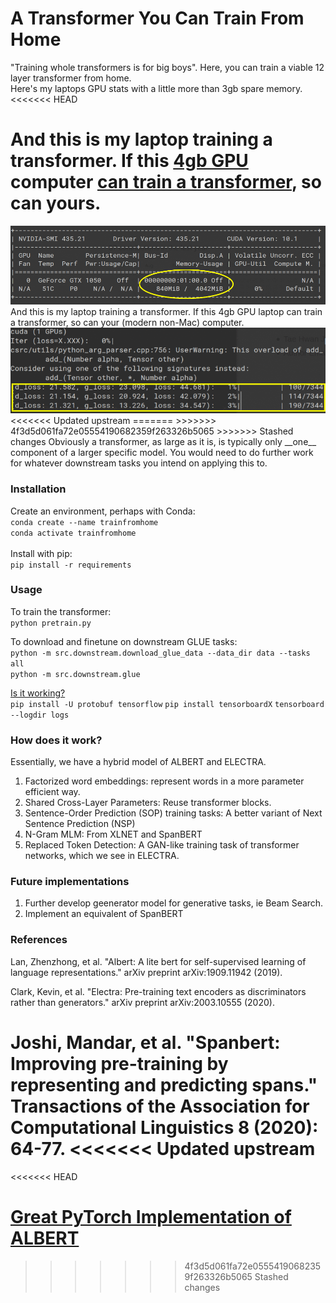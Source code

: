 # A Transformer You Can Train From Home
"Training whole transformers is for big boys". Here, you can train a viable 12 layer transformer from home.  
Here's my laptops GPU stats with a little more than 3gb spare memory.   
<<<<<<< HEAD

And this is my laptop training a transformer. If this [4gb GPU](img/gpu2.png) computer [can train a transformer](img/pretrain2.png), so can yours.  
=======
<img src="img/gpu2.png">  
And this is my laptop training a transformer. If this 4gb GPU laptop can train a transformer, so can your (modern non-Mac) computer.  
<img src="img/pretrain2.png">  
<<<<<<< Updated upstream
=======
>>>>>>> 4f3d5d061fa72e05554190682359f263326b5065
>>>>>>> Stashed changes
Obviously a transformer, as large as it is, is typically only __one__ component of a larger specific model. You would need to do further work for whatever downstream tasks you intend on applying this to. 


### Installation
Create an environment, perhaps with Conda:  
`conda create --name trainfromhome`  
`conda activate trainfromhome`  
</br>
Install with pip:  
`pip install -r requirements`    

### Usage
To train the transformer:  
`python pretrain.py`  

To download and finetune on downstream GLUE tasks:  
`python -m src.downstream.download_glue_data --data_dir data --tasks all`  
`python -m src.downstream.glue`

[Is it working?](img/Discriminator_Generator_Loss.png)  
`pip install -U protobuf tensorflow`
`pip install tensorboardX`
`tensorboard --logdir logs`

### How does it work?
Essentially, we have a hybrid model of ALBERT and ELECTRA. 
1. Factorized word embeddings: represent words in a more parameter efficient way.
2. Shared Cross-Layer Parameters: Reuse transformer blocks.
3. Sentence-Order Prediction (SOP) training tasks: A better variant of Next Sentence Prediction (NSP)
4. N-Gram MLM: From XLNET and SpanBERT
5. Replaced Token Detection: A GAN-like training task of transformer networks, which we see in ELECTRA.

### Future implementations
1. Further develop geenerator model for generative tasks, ie Beam Search.
2. Implement an equivalent of SpanBERT

### References
Lan, Zhenzhong, et al. "Albert: A lite bert for self-supervised learning of language representations." arXiv preprint arXiv:1909.11942 (2019).  

Clark, Kevin, et al. "Electra: Pre-training text encoders as discriminators rather than generators." arXiv preprint arXiv:2003.10555 (2020).  
 
 Joshi, Mandar, et al. "Spanbert: Improving pre-training by representing and predicting spans." Transactions of the Association for Computational Linguistics 8 (2020): 64-77.
<<<<<<< Updated upstream
=======
<<<<<<< HEAD

[Great PyTorch Implementation of ALBERT](https://github.com/graykode/ALBERT-Pytorch)
=======
>>>>>>> 4f3d5d061fa72e05554190682359f263326b5065
>>>>>>> Stashed changes
